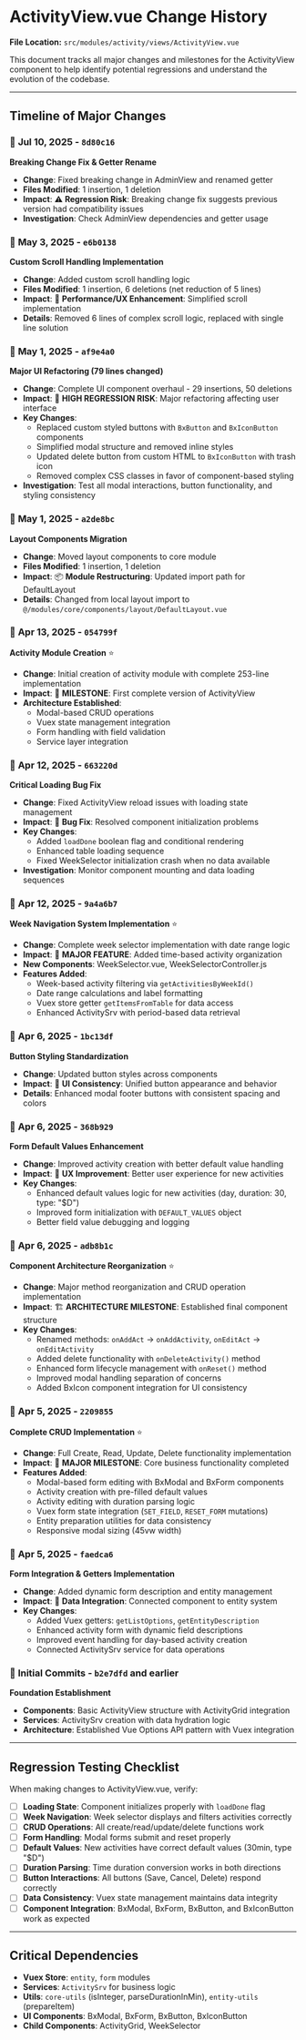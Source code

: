 # ActivityView.vue Change History

**File Location:** `src/modules/activity/views/ActivityView.vue`

This document tracks all major changes and milestones for the ActivityView component to help identify potential regressions and understand the evolution of the codebase.

---

## Timeline of Major Changes

### 📅 **Jul 10, 2025** - `8d80c16`
**Breaking Change Fix & Getter Rename**
- **Change**: Fixed breaking change in AdminView and renamed getter
- **Files Modified**: 1 insertion, 1 deletion
- **Impact**: ⚠️ **Regression Risk**: Breaking change fix suggests previous version had compatibility issues
- **Investigation**: Check AdminView dependencies and getter usage

### 📅 **May 3, 2025** - `e6b0138`
**Custom Scroll Handling Implementation**
- **Change**: Added custom scroll handling logic
- **Files Modified**: 1 insertion, 6 deletions (net reduction of 5 lines)
- **Impact**: 🔧 **Performance/UX Enhancement**: Simplified scroll implementation
- **Details**: Removed 6 lines of complex scroll logic, replaced with single line solution

### 📅 **May 1, 2025** - `af9e4a0`
**Major UI Refactoring (79 lines changed)**
- **Change**: Complete UI component overhaul - 29 insertions, 50 deletions
- **Impact**: 🚨 **HIGH REGRESSION RISK**: Major refactoring affecting user interface
- **Key Changes**:
  - Replaced custom styled buttons with `BxButton` and `BxIconButton` components
  - Simplified modal structure and removed inline styles
  - Updated delete button from custom HTML to `BxIconButton` with trash icon
  - Removed complex CSS classes in favor of component-based styling
- **Investigation**: Test all modal interactions, button functionality, and styling consistency

### 📅 **May 1, 2025** - `a2de8bc`
**Layout Components Migration**
- **Change**: Moved layout components to core module
- **Files Modified**: 1 insertion, 1 deletion
- **Impact**: 📦 **Module Restructuring**: Updated import path for DefaultLayout
- **Details**: Changed from local layout import to `@/modules/core/components/layout/DefaultLayout.vue`

### 📅 **Apr 13, 2025** - `054799f`
**Activity Module Creation** ⭐
- **Change**: Initial creation of activity module with complete 253-line implementation
- **Impact**: 🎯 **MILESTONE**: First complete version of ActivityView
- **Architecture Established**:
  - Modal-based CRUD operations
  - Vuex state management integration
  - Form handling with field validation
  - Service layer integration

### 📅 **Apr 12, 2025** - `663220d`
**Critical Loading Bug Fix**
- **Change**: Fixed ActivityView reload issues with loading state management
- **Impact**: 🐛 **Bug Fix**: Resolved component initialization problems
- **Key Changes**:
  - Added `loadDone` boolean flag and conditional rendering
  - Enhanced table loading sequence
  - Fixed WeekSelector initialization crash when no data available
- **Investigation**: Monitor component mounting and data loading sequences

### 📅 **Apr 12, 2025** - `9a4a6b7`
**Week Navigation System Implementation** ⭐
- **Change**: Complete week selector implementation with date range logic
- **Impact**: 🎯 **MAJOR FEATURE**: Added time-based activity organization
- **New Components**: WeekSelector.vue, WeekSelectorController.js
- **Features Added**:
  - Week-based activity filtering via `getActivitiesByWeekId()`
  - Date range calculations and label formatting
  - Vuex store getter `getItemsFromTable` for data access
  - Enhanced ActivitySrv with period-based data retrieval

### 📅 **Apr 6, 2025** - `1bc13df`
**Button Styling Standardization**
- **Change**: Updated button styles across components
- **Impact**: 🎨 **UI Consistency**: Unified button appearance and behavior
- **Details**: Enhanced modal footer buttons with consistent spacing and colors

### 📅 **Apr 6, 2025** - `368b929`
**Form Default Values Enhancement**
- **Change**: Improved activity creation with better default value handling
- **Impact**: 🔧 **UX Improvement**: Better user experience for new activities
- **Key Changes**:
  - Enhanced default values logic for new activities (day, duration: 30, type: "$D")
  - Improved form initialization with `DEFAULT_VALUES` object
  - Better field value debugging and logging

### 📅 **Apr 6, 2025** - `adb8b1c`
**Component Architecture Reorganization** ⭐
- **Change**: Major method reorganization and CRUD operation implementation
- **Impact**: 🏗️ **ARCHITECTURE MILESTONE**: Established final component structure
- **Key Changes**:
  - Renamed methods: `onAddAct` → `onAddActivity`, `onEditAct` → `onEditActivity`
  - Added delete functionality with `onDeleteActivity()` method
  - Enhanced form lifecycle management with `onReset()` method
  - Improved modal handling separation of concerns
  - Added BxIcon component integration for UI consistency

### 📅 **Apr 5, 2025** - `2209855`
**Complete CRUD Implementation** ⭐
- **Change**: Full Create, Read, Update, Delete functionality implementation
- **Impact**: 🎯 **MAJOR MILESTONE**: Core business functionality completed
- **Features Added**:
  - Modal-based form editing with BxModal and BxForm components
  - Activity creation with pre-filled default values
  - Activity editing with duration parsing logic
  - Vuex form state integration (`SET_FIELD`, `RESET_FORM` mutations)
  - Entity preparation utilities for data consistency
  - Responsive modal sizing (45vw width)

### 📅 **Apr 5, 2025** - `faedca6`
**Form Integration & Getters Implementation**
- **Change**: Added dynamic form description and entity management
- **Impact**: 🔧 **Data Integration**: Connected component to entity system
- **Key Changes**:
  - Added Vuex getters: `getListOptions`, `getEntityDescription`
  - Enhanced activity form with dynamic field descriptions
  - Improved event handling for day-based activity creation
  - Connected ActivitySrv service for data operations

### 📅 **Initial Commits** - `b2e7dfd` and earlier
**Foundation Establishment**
- **Components**: Basic ActivityView structure with ActivityGrid integration
- **Services**: ActivitySrv creation with data hydration logic
- **Architecture**: Established Vue Options API pattern with Vuex integration

---

## Regression Testing Checklist

When making changes to ActivityView.vue, verify:

- [ ] **Loading State**: Component initializes properly with `loadDone` flag
- [ ] **Week Navigation**: Week selector displays and filters activities correctly
- [ ] **CRUD Operations**: All create/read/update/delete functions work
- [ ] **Form Handling**: Modal forms submit and reset properly
- [ ] **Default Values**: New activities have correct default values (30min, type "$D")
- [ ] **Duration Parsing**: Time duration conversion works in both directions
- [ ] **Button Interactions**: All buttons (Save, Cancel, Delete) respond correctly
- [ ] **Data Consistency**: Vuex state management maintains data integrity
- [ ] **Component Integration**: BxModal, BxForm, BxButton, and BxIconButton work as expected

---

## Critical Dependencies

- **Vuex Store**: `entity`, `form` modules
- **Services**: `ActivitySrv` for business logic
- **Utils**: `core-utils` (isInteger, parseDurationInMin), `entity-utils` (prepareItem)
- **UI Components**: BxModal, BxForm, BxButton, BxIconButton
- **Child Components**: ActivityGrid, WeekSelector